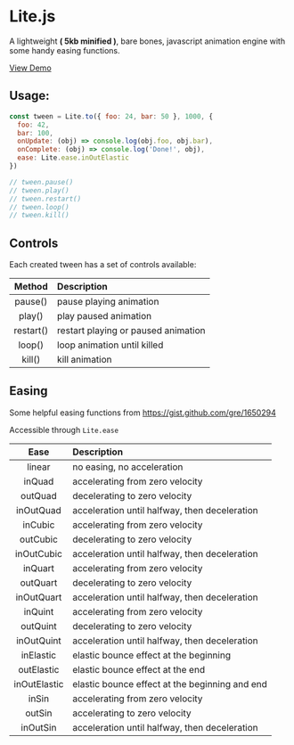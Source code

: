 # Lite.js

A lightweight **( 5kb minified )**, bare bones, javascript animation engine with some handy easing functions.

[View Demo](https://xerxesnoble.github.io/Lite.js/)

## Usage:

```javascript
const tween = Lite.to({ foo: 24, bar: 50 }, 1000, {
  foo: 42,
  bar: 100,
  onUpdate: (obj) => console.log(obj.foo, obj.bar),
  onComplete: (obj) => console.log('Done!', obj),
  ease: Lite.ease.inOutElastic
})

// tween.pause()
// tween.play()
// tween.restart()
// tween.loop()
// tween.kill()
```

## Controls

Each created tween has a set of controls available:

| Method    | Description                         |
|:---------:|:----------------------------------- |
| pause()   | pause playing animation             |
| play()    | play paused animation               |
| restart() | restart playing or paused animation |
| loop()    | loop animation until killed         |
| kill()    | kill animation                      |


## Easing

Some helpful easing functions from <https://gist.github.com/gre/1650294>

Accessible through `Lite.ease`

| Ease         | Description                                    |
|:------------:|:-----------------------------------------------|
| linear       | no easing, no acceleration                     |
| inQuad       | accelerating from zero velocity                |
| outQuad      | decelerating to zero velocity                  |
| inOutQuad    | acceleration until halfway, then deceleration  |
| inCubic      | accelerating from zero velocity                |
| outCubic     | decelerating to zero velocity                  |
| inOutCubic   | acceleration until halfway, then deceleration  |
| inQuart      | accelerating from zero velocity                |
| outQuart     | decelerating to zero velocity                  |
| inOutQuart   | acceleration until halfway, then deceleration  |
| inQuint      | accelerating from zero velocity                |
| outQuint     | decelerating to zero velocity                  |
| inOutQuint   | acceleration until halfway, then deceleration  |
| inElastic    | elastic bounce effect at the beginning         |
| outElastic   | elastic bounce effect at the end               |
| inOutElastic | elastic bounce effect at the beginning and end |
| inSin        | accelerating from zero velocity                |
| outSin       | accelerating to zero velocity                  |
| inOutSin     | acceleration until halfway, then deceleration  |

